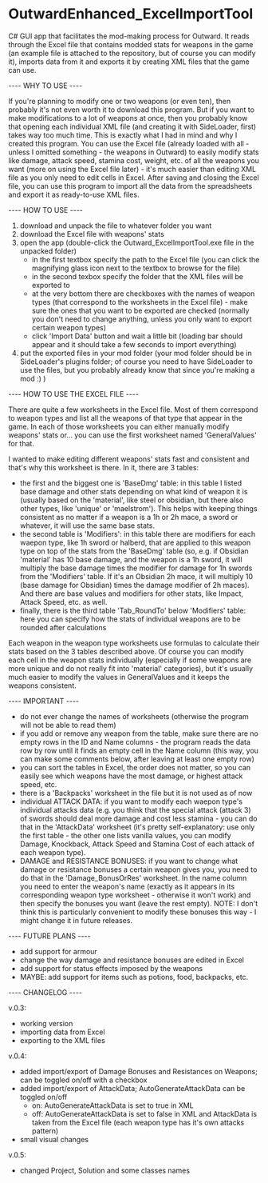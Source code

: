 # OutwardEnhanced_ExcelImportTool
C# GUI app that facilitates the mod-making process for Outward. It reads through the Excel file that contains modded stats for weapons in the game (an example file is attached to the repository, but of course you can modify it), imports data from it and exports it by creating XML files that the game can use. 


---- WHY TO USE ---- 

If you're planning to modify one or two weapons (or even ten), then probably it's not even worth it to download this program. But if you want to make modifications to a lot of weapons at once, then you probably know that opening each individual XML file (and creating it with SideLoader, first) takes way too much time. This is exactly what I had in mind and why I created this program. You can use the Excel file (already loaded with all - unless I omitted something - the weapons in Outward) to easily modify stats like damage, attack speed, stamina cost, weight, etc. of all the weapons you want (more on using the Excel file later) - it's much easier than editing XML file as you only need to edit cells in Excel. After saving and closing the Excel file, you can use this program to import all the data from the spreadsheets and export it as ready-to-use XML files.


---- HOW TO USE ----
1) download and unpack the file to whatever folder you want
2) download the Excel file with weapons' stats
3) open the app (double-click the Outward_ExcelImportTool.exe file in the unpacked folder)
	- in the first textbox specify the path to the Excel file (you can click the magnifying glass icon next to the textbox to browse for the file)
	- in the second texbox specify the folder that the XML files will be exported to
	- at the very bottom there are checkboxes with the names of weapon types (that correspond to the worksheets in the Excel file) - make sure the ones that you want to be exported are checked (normally you don't need to change anything, unless you only want to export certain weapon types)
	- click 'Import Data' button and wait a little bit (loading bar should appear and it should take a few seconds to import everything)
4) put the exported files in your mod folder (your mod folder should be in SideLoader's plugins folder; of course you need to have SideLoader to use the files, but you probably already know that since you're making a mod :) )


---- HOW TO USE THE EXCEL FILE ----

There are quite a few worksheets in the Excel file. Most of them correspond to weapon types and list all the weapons of that type that appear in the game. In each of those worksheets you can either manually modify weapons' stats or... you can use the first worksheet named 'GeneralValues' for that. 

I wanted to make editing different weapons' stats fast and consistent and that's why this worksheet is there. In it, there are 3 tables: 
- the first and the biggest one is 'BaseDmg' table: in this table I listed base damage and other stats depending on what kind of weapon it is (usually based on the 'material', like steel or obsidian, but there also other types, like 'unique' or 'maelstrom'). This helps with keeping things consistent as no matter if a weapon is a 1h or 2h mace, a sword or whatever, it will use the same base stats. 
- the second table is 'Modifiers': in this table there are modifiers for each waepon type, like 1h sword or halberd, that are applied to this weapon type on top of the stats from the 'BaseDmg' table (so, e.g. if Obsidian 'material' has 10 base damage, and the weapon is a 1h sword, it will multiply the base damage times the modifier for damage for 1h swords from the 'Modifiers' table. If it's an Obsidian 2h mace, it will multiply 10 (base damage for Obsidian) times the damage modifier of 2h maces). And there are base values and modifiers for other stats, like Impact, Attack Speed, etc. as well. 
- finally, there is the third table 'Tab_RoundTo' below 'Modifiers' table: here you can specify how the stats of individual weapons are to be rounded after calculations 

Each weapon in the weapon type worksheets use formulas to calculate their stats based on the 3 tables described above. Of course you can modify each cell in the weapon stats individually (especially if some weapons are more unique and do not really fit into 'material' categories), but it's usually much easier to modify the values in GeneralValues and it keeps the weapons consistent.


---- IMPORTANT ----
- do not ever change the names of worksheets (otherwise the program will not be able to read them)
- if you add or remove any weapon from the table, make sure there are no empty rows in the ID and Name columns - the program reads the data row by row until it finds an empty cell in the Name column (this way, you can make some comments below, after leaving at least one empty row)
- you can sort the tables in Excel, the order does not matter, so you can easily see which weapons have the most damage, or highest attack speed, etc.
- there is a 'Backpacks' worksheet in the file but it is not used as of now
- individual ATTACK DATA: if you want to modify each waepon type's individual attacks data (e.g. you think that the special attack (attack 3) of swords should deal more damage and cost less stamina - you can do that in the 'AttackData' worksheet (it's pretty self-explanatory: use only the first table - the other one lists vanilla values, you can modify Damage, Knockback, Attack Speed and Stamina Cost of each attack of each weapon type).
- DAMAGE and RESISTANCE BONUSES: if you want to change what damage or resistance bonuses a certain weapon gives you, you need to do that in the 'Damage_BonusOrRes' worksheet. In the name column you need to enter the weapon's name (exactly as it appears in its corresponding weapon type worksheet - otherwise it won't work) and then specify the bonuses you want (leave the rest empty). NOTE: I don't think this is particularly convenient to modify these bonuses this way - I might change it in future releases.


---- FUTURE PLANS ---- 
- add support for armour
- change the way damage and resistance bonuses are edited in Excel
- add support for status effects imposed by the weapons
- MAYBE: add support for items such as potions, food, backpacks, etc. 


---- CHANGELOG ---- 

v.0.3:
- working version
- importing data from Excel
- exporting to the XML files

v.0.4:
- added import/export of Damage Bonuses and Resistances on Weapons; can be toggled on/off with a checkbox
- added import/export of AttackData; AutoGenerateAttackData can be toggled on/off
	- on: AutoGenerateAttackData is set to true in XML
	- off: AutoGenerateAttackData is set to false in XML and AttackData is taken from the Excel file (each weapon type has it's own attacks pattern)
- small visual changes

v.0.5:
- changed Project, Solution and some classes names